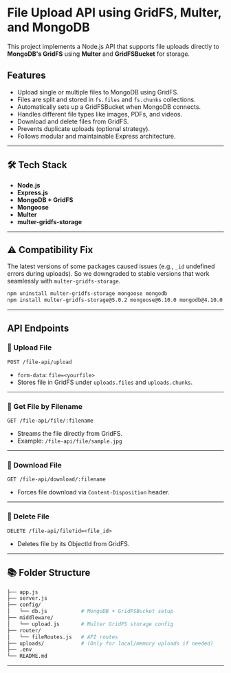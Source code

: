 
# File Upload API using GridFS, Multer, and MongoDB

This project implements a Node.js API that supports file uploads directly to **MongoDB's GridFS** using **Multer** and **GridFSBucket** for storage.

## Features

* Upload single or multiple files to MongoDB using GridFS.
* Files are split and stored in `fs.files` and `fs.chunks` collections.
* Automatically sets up a GridFSBucket when MongoDB connects.
* Handles different file types like images, PDFs, and videos.
* Download and delete files from GridFS.
* Prevents duplicate uploads (optional strategy).
* Follows modular and maintainable Express architecture.

---

## 🛠️ Tech Stack

* **Node.js**
* **Express.js**
* **MongoDB + GridFS**
* **Mongoose**
* **Multer**
* **multer-gridfs-storage**

---

## ⚠️ Compatibility Fix

The latest versions of some packages caused issues (e.g., `_id` undefined errors during uploads).
So we downgraded to stable versions that work seamlessly with `multer-gridfs-storage`.

```bash
npm uninstall multer-gridfs-storage mongoose mongodb
npm install multer-gridfs-storage@5.0.2 mongoose@6.10.0 mongodb@4.10.0
```
---

## API Endpoints

### 🔸 Upload File

```http
POST /file-api/upload
```

* `form-data`: `file=<yourfile>`
* Stores file in GridFS under `uploads.files` and `uploads.chunks`.

---

### 🔸 Get File by Filename

```http
GET /file-api/file/:filename
```

* Streams the file directly from GridFS.
* Example: `/file-api/file/sample.jpg`

---

### 🔸 Download File

```http
GET /file-api/download/:filename
```

* Forces file download via `Content-Disposition` header.

---

### 🔸 Delete File

```http
DELETE /file-api/file?id=<file_id>
```

* Deletes file by its ObjectId from GridFS.

---

## 📚 Folder Structure

```bash
├── app.js
├── server.js
├── config/
│   └── db.js           # MongoDB + GridFSBucket setup
├── middleware/
│   └── upload.js       # Multer GridFS storage config
├── router/
│   └── fileRoutes.js   # API routes
├── uploads/            # (Only for local/memory uploads if needed)
├── .env
└── README.md
```

---
